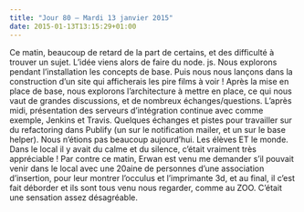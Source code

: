 ```yaml
---
title: "Jour 80 — Mardi 13 janvier 2015"
date: 2015-01-13T13:15:29+01:00
---
```


Ce matin, beaucoup de retard de la part de certains, et des difficulté à
trouver un sujet. L’idée viens alors de faire du node. js. Nous
explorons pendant l’installation les concepts de base. Puis nous nous
lançons dans la construction d’un site qui afficherais les pire films à
voir ! Après la mise en place de base, nous explorons l’architecture à
mettre en place, ce qui nous vaut de grandes discussions, et de nombreux
échanges/questions. L’après midi, présentation des serveurs
d’intégration continue avec comme exemple, Jenkins et Travis. Quelques
échanges et pistes pour travailler sur du refactoring dans Publify (un
sur le notification mailer, et un sur le base helper). Nous n’étions pas
beaucoup aujourd’hui. Les élèves ET le monde. Dans le local il y avait
du calme et du silence, c’était vraiment très appréciable ! Par contre
ce matin, Erwan est venu me demander s’il pouvait venir dans le local
avec une 20aine de personnes d’une association d’insertion, pour leur
montrer l’occulus et l’imprimante 3d, et au final, il c’est fait
déborder et ils sont tous venu nous regarder, comme au ZOO. C’était une
sensation assez désagréable.


